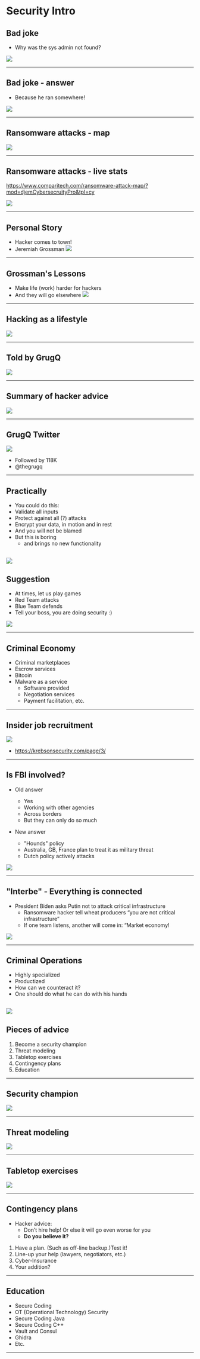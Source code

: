 # Security Intro

## Bad joke
* Why was the sys admin not found?

![](../images/pexels-matthias-zomer-618158.jpg)

---

## Bad joke - answer
* Because he ran somewhere!

![](../images/pexels-enric-cruz-lópez-6039243.jpg)

---

## Ransomware attacks - map

![](../images/sec-intro-01.png)

---

## Ransomware attacks - live stats

[https://www.comparitech.com/ransomware-attack-map/?mod=djemCybersecruityPro&tpl=cy
](https://www.comparitech.com/ransomware-attack-map/?mod=djemCybersecruityPro&tpl=cy
)

![](../images/sec-intro-02.png)

---


## Personal Story
* Hacker comes to town!
* Jeremiah Grossman
![](../../assets/images/cybersecurity/intro-00.png)


---

## Grossman's Lessons

* Make life (work) harder for hackers
* And they will go elsewhere
![](../images/sec-intro-pexel-03.png)

---

## Hacking as a lifestyle

![](../../assets/images/cybersecurity/intro-01.png)

---

## Told by GrugQ

![](../../assets/images/cybersecurity/intro-02.png)

---

## Summary of hacker advice

![](../../assets/images/cybersecurity/intro-04.png)

---

## GrugQ Twitter

![](../../assets/images/cybersecurity/intro-03.png)

* Followed by 118K
* @thegrugq


---



## Practically

* You could do this:
* Validate all inputs
* Protect against all (?) attacks
* Encrypt your data, in motion and in rest
* And you will not be blamed
* But this is boring
  - and brings no new functionality

![](../../assets/images/cybersecurity/intro-05-pexels-cottonbro-4114918.jpg)
---

 
## Suggestion
* At times, let us play games
* Red Team attacks
* Blue Team defends
* Tell your boss, you are doing security :)

![](../../assets/images/cybersecurity/intro-6-pexels-rodnae-productions-7551391.jpg)

---

## Criminal Economy

* Criminal marketplaces
* Escrow services
* Bitcoin
* Malware as a service
  * Software provided
  * Negotiation services
  * Payment facilitation, etc.
  
---

## Insider job recruitment

![](../images/sec-intro-04.png)

* https://krebsonsecurity.com/page/3/

---


## Is FBI involved?

* Old answer
  * Yes
  * Working with other agencies
  * Across borders
  * But they can only do so much

* New answer
  * "Hounds" policy
  * Australia, GB, France plan to treat it as military threat
  * Dutch policy actively attacks

![](../images/sec-intro-06.png)

---

## "Interbe" - Everything is connected
* President Biden asks Putin not to attack critical infrastructure
  * Ransomware hacker tell wheat producers “you are not critical infrastructure”
  * If one team listens, another will come in: “Market economy!

![](../images/sec-intro-05.png)

---

## Criminal Operations
* Highly specialized
* Productized
* How can we counteract it?
* One should do what he can do with his hands

![](../images/pexels-sharon-mccutcheon-1428171.jpg)
---

## Pieces of advice

1. Become a security champion
2. Threat modeling
3. Tabletop exercises
4. Contingency plans
5. Education

---

## Security champion

![](../images/sec-intro-07.png)

---

## Threat modeling

![](../images/pexels-canva-studio-3153207.jpg)

---

## Tabletop exercises

![](../images/sec-intro-08.png)

---

## Contingency plans

* Hacker advice:
  * Don’t hire help! Or else it will go even worse for you
  * __Do you believe it?__

1. Have a plan. (Such as off-line backup.)Test it!
2. Line-up your help (lawyers, negotiators, etc.)
3. Cyber-Insurance
4. Your addition?

---

## Education

* Secure Coding
* OT (Operational Technology) Security
* Secure Coding Java
* Secure Coding C++
* Vault and Consul
* Ghidra
* Etc.

---



